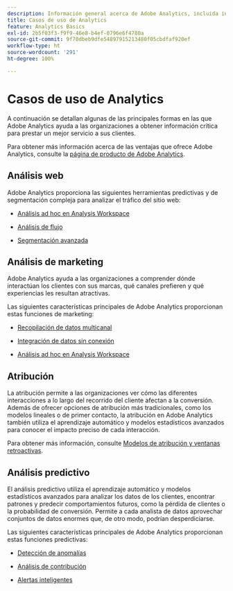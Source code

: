 ```yaml
---
description: Información general acerca de Adobe Analytics, incluida información acerca de la interfaz de Analytics, así como información de introducción para personas usuarias y roles de administrador, analista y desarrollador.
title: Casos de uso de Analytics
feature: Analytics Basics
exl-id: 2b5f03f3-f9f9-46e8-b4ef-0796e6f4780a
source-git-commit: 9f70dbeb9dfe54897915213480f05cbdfaf920ef
workflow-type: ht
source-wordcount: '291'
ht-degree: 100%

---
```


# Casos de uso de Analytics

A continuación se detallan algunas de las principales formas en las que Adobe Analytics ayuda a las organizaciones a obtener información crítica para prestar un mejor servicio a sus clientes.

Para obtener más información acerca de las ventajas que ofrece Adobe Analytics, consulte la [página de producto de Adobe Analytics](https://business.adobe.com/es/products/analytics/adobe-analytics.html).

## Análisis web

Adobe Analytics proporciona las siguientes herramientas predictivas y de segmentación compleja para analizar el tráfico del sitio web:

* [Análisis ad hoc en Analysis Workspace](/help/analyze/analysis-workspace/home.md)

* [Análisis de flujo](/help/analyze/analysis-workspace/visualizations/c-flow/flow.md)

* [Segmentación avanzada](https://experienceleague.adobe.com/docs/analytics/components/segmentation/seg-home.html?lang=es)


## Análisis de marketing

Adobe Analytics ayuda a las organizaciones a comprender dónde interactúan los clientes con sus marcas, qué canales prefieren y qué experiencias les resultan atractivas.

Las siguientes características principales de Adobe Analytics proporcionan estas funciones de marketing:

* [Recopilación de datos multicanal](https://experienceleague.adobe.com/docs/analytics/analyze/reports-analytics/reporting-interface/overview-data-collection.html?lang=es)

* [Integración de datos sin conexión](https://experienceleague.adobe.com/docs/analytics/import/data-sources/overview.html?lang=es)

* [Análisis ad hoc en Analysis Workspace](/help/analyze/analysis-workspace/home.md)

## Atribución

La atribución permite a las organizaciones ver cómo las diferentes interacciones a lo largo del recorrido del cliente afectan a la conversión. Además de ofrecer opciones de atribución más tradicionales, como los modelos lineales o de primer contacto, la atribución en Adobe Analytics también utiliza el aprendizaje automático y modelos estadísticos avanzados para conocer el impacto preciso de cada interacción.

Para obtener más información, consulte [Modelos de atribución y ventanas retroactivas](/help/analyze/analysis-workspace/attribution/models.md).

## Análisis predictivo

El análisis predictivo utiliza el aprendizaje automático y modelos estadísticos avanzados para analizar los datos de los clientes, encontrar patrones y predecir comportamientos futuros, como la pérdida de clientes o la probabilidad de conversión. Permite a cada analista de datos aprovechar conjuntos de datos enormes que, de otro modo, podrían desperdiciarse.

Las siguientes características principales de Adobe Analytics proporcionan estas funciones predictivas:

* [Detección de anomalías](#anomaly-detection)

* [Análisis de contribución](#contribution-analysis)

* [Alertas inteligentes](#intelligent-alerts)
